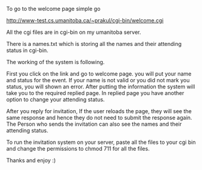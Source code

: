 To go to the welcome page simple go 

http://www-test.cs.umanitoba.ca/~prakul/cgi-bin/welcome.cgi

All the cgi files are in cgi-bin on my umanitoba server.

There is a names.txt which is storing all the names and their attending status in cgi-bin.


The working of the system is following.

First you click on the link and go to welcome page.
you will put your name and status for the event.
If your name is not valid or you did not mark you status, you will shown an error.
After putting the information the system will take you to the required replied page.
In replied page you have another option to change your attending status.

After you reply for invitation, If the user reloads the page, they will see the same response and hence they do not need to submit the response again.
The Person who sends the invitation can also see the names and their attending status.

To run the invitation system on your server, paste all the files to your cgi bin and change the permissions to chmod 711 for all the files.

Thanks and enjoy :)


